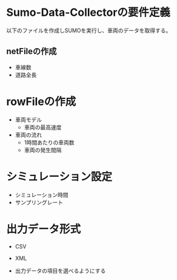 # Sumo-Data-Collectorの要件定義
以下のファイルを作成しSUMOを実行し、車両のデータを取得する。

## netFileの作成
- 車線数
- 道路全長

# rowFileの作成
- 車両モデル
  - 車両の最高速度
- 車両の流れ
  - 1時間あたりの車両数
  - 車両の発生間隔

# シミュレーション設定
- シミュレーション時間
- サンプリングレート

# 出力データ形式
- CSV
- XML

- 出力データの項目を選べるようにする